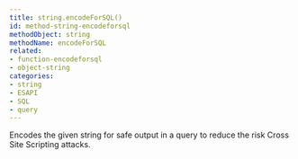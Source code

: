 ```yaml
---
title: string.encodeForSQL()
id: method-string-encodeforsql
methodObject: string
methodName: encodeForSQL
related:
- function-encodeforsql
- object-string
categories:
- string
- ESAPI
- SQL
- query
---
```


Encodes the given string for safe output in a query to reduce the risk Cross Site Scripting attacks.